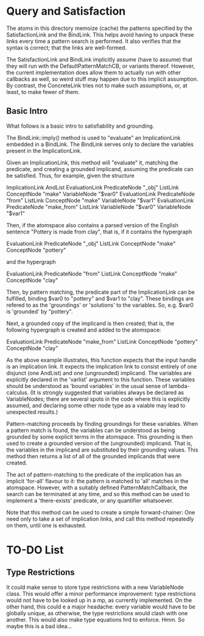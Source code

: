 
Query and Satisfaction
======================

The atoms in this directory memoize (cache) the patterns specified by
the SatisfactionLink and the BindLink.  This helps avoid having to
unpack these links every time a pattern search is performed. It also
verifies that the syntax is correct; that the links are well-formed.

The SatisfactionLink and BindLink implicitly assume (have to assume)
that they will run with the DefaultPatternMatchCB, or variants thereof.
However, the current implementation does allow them to actually run
with other callbacks as well, so weird stuff may happen due to this
implicit assumption. By contrast, the ConcreteLink tries not to make
such assumptions, or, at least, to make fewer of them.


Basic Intro
-----------
What follows is a basic intro to satisfiability and grounding.

The BindLink::imply() method is used to "evaluate" an ImplicationLink
embedded in a BindLink.  The BindLink serves only to declare the 
variables present in the ImplicationLink. 

Given an ImplicationLink, this method will "evaluate" it, matching
the predicate, and creating a grounded implicand, assuming the
predicate can be satisfied. Thus, for example, given the structure

   ImplicationLink
      AndList
         EvaluationLink
            PredicateNode "_obj"
            ListLink
               ConceptNode "make"
               VariableNode "$var0"
         EvaluationLink
            PredicateNode "from"
            ListLink
               ConceptNode "make"
               VariableNode "$var1"
      EvaluationLink
         PredicateNode "make_from"
         ListLink
            VariableNode "$var0"
            VariableNode "$var1"

Then, if the atomspace also contains a parsed version of the English
sentence "Pottery is made from clay", that is, if it contains the
hypergraph

   EvaluationLink
      PredicateNode "_obj"
      ListLink
         ConceptNode "make"
         ConceptNode "pottery"

and the hypergraph

   EvaluationLink
      PredicateNode "from"
      ListLink
         ConceptNode "make"
         ConceptNode "clay"

Then, by pattern matching, the predicate part of the ImplicationLink
can be fulfilled, binding $var0 to "pottery" and $var1 to "clay".
These bindings are refered to as the 'groundings' or 'solutions'
to the variables. So, e.g. $var0 is 'grounded' by "pottery".

Next, a grounded copy of the implicand is then created; that is,
the following hypergraph is created and added to the atomspace:

   EvaluationLink
      PredicateNode "make_from"
      ListLink
         ConceptNode "pottery"
         ConceptNode "clay"

As the above example illustrates, this function expects that the
input handle is an implication link. It expects the implication link
to consist entirely of one disjunct (one AndList) and one (ungrounded)
implicand.  The variables are explicitly declared in the 'varlist'
argument to this function. These variables should be understood as
'bound variables' in the usual sense of lambda-calculus. (It is
strongly suggested that variables always be declared as VariableNodes;
there are several spots in the code where this is explicitly assumed,
and declaring some other node type as a vaiable may lead to
unexpected results.)

Pattern-matching proceeds by finding groundings for these variables.
When a pattern match is found, the variables can be understood as
being grounded by some explicit terms in the atomspace. This
grounding is then used to create a grounded version of the
(ungrounded) implicand. That is, the variables in the implicand are
substituted by their grounding values.  This method then returns a
list of all of the grounded implicands that were created.

The act of pattern-matching to the predicate of the implication has
an implicit 'for-all' flavour to it: the pattern is matched to 'all'
matches in the atomspace.  However, with a suitably defined
PatternMatchCallback, the search can be terminated at any time, and
so this method can be used to implement a 'there-exists' predicate,
or any quantifier whatsoever.
 
Note that this method can be used to create a simple forward-chainer:
One need only to take a set of implication links, and call this
method repeatedly on them, until one is exhausted.

TO-DO List
==========

Type Restrictions
-----------------
It could make sense to store type restrictions with a new VariableNode
class. This would offer a minor performance improvement: type
restrictions would not have to be looked up in a mp, as currently
implemented.  On the other hand, this could e a major headache: every
variable would have to be globally unique, as otherwise, the type
restrictions would clash with one another.  This would also make
type equations hrd to enforce.  Hmm. So maybe this is a bad idea...
